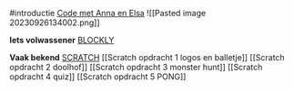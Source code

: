 #introductie 
[Code met Anna en Elsa](https://studio.code.org/s/frozen/lessons/1/levels/1)
![[Pasted image 20230926134002.png]]

**Iets volwassener** 
[BLOCKLY](https://developers.google.com/blockly)

**Vaak bekend** 
[SCRATCH](https://scratch.mit.edu/)
[[Scratch opdracht 1 logos en balletje]]
[[Scratch opdracht 2 doolhof]]
[[Scratch opdracht 3 monster hunt]]
[[Scratch opdracht 4 quiz]]
[[Scratch opdracht 5 PONG]]
